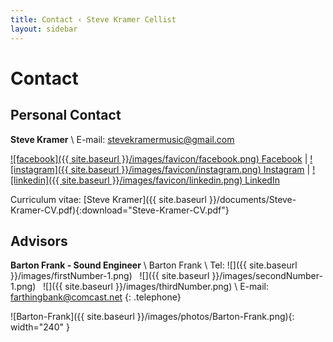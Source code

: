```yaml
---
title: Contact ‹ Steve Kramer Cellist
layout: sidebar
---
```

# Contact
## Personal Contact

**Steve Kramer** \\
E-mail: [stevekramermusic@gmail.com](mailto:stevekramermusic@gmail.com) 

[![facebook]({{ site.baseurl }}/images/favicon/facebook.png) Facebook](https://www.facebook.com/steve.kramer.792303) | 
[![instagram]({{ site.baseurl }}/images/favicon/instagram.png) Instagram](https://www.instagram.com/stevekramerentertainmentgroup/) | 
[![linkedin]({{ site.baseurl }}/images/favicon/linkedin.png) LinkedIn](https://www.linkedin.com/public-profile/in/steve-kramer-a3443b1a6?challengeId=AQHZQOy_XqKhkgAAAXcmUwf5Fq6LGcdtFH0zRMYLr_H4jlVlGFkwlUMzfYQwNR9EX4OfnWoZA3FgSavnSOqGNqMg8V26cY0QOA&submissionId=5148fd64-8854-5c16-22ea-6517f578c767)


Curriculum vitae: [Steve Kramer]({{ site.baseurl }}/documents/Steve-Kramer-CV.pdf){:download="Steve-Kramer-CV.pdf"}
## Advisors

**Barton Frank - Sound Engineer** \\
Barton Frank \\
Tel: 
![]({{ site.baseurl }}/images/firstNumber-1.png)&nbsp;&nbsp;
![]({{ site.baseurl }}/images/secondNumber-1.png)&nbsp;&nbsp;
![]({{ site.baseurl }}/images/thirdNumber.png) \\
E-mail: [farthingbank@comcast.net](mailto:farthingbank@comcast.net)
{: .telephone}

![Barton-Frank]({{ site.baseurl }}/images/photos/Barton-Frank.png){: width="240" }
